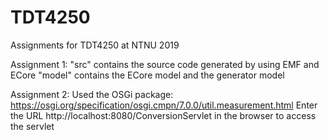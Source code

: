 # TDT4250
Assignments for TDT4250 at NTNU 2019

Assignment 1:
"src" contains the source code generated by using EMF and ECore
"model" contains the ECore model and the generator model


Assignment 2: 
Used the OSGi package: https://osgi.org/specification/osgi.cmpn/7.0.0/util.measurement.html
Enter the URL http://localhost:8080/ConversionServlet in the browser to access the servlet
